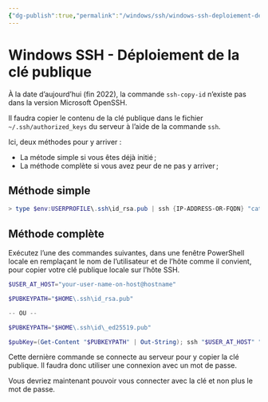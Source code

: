 ```yaml
---
{"dg-publish":true,"permalink":"/windows/ssh/windows-ssh-deploiement-de-la-cle-publique/","title":"Windows SSH - Déploiement de la clé publique"}
---
```


# Windows SSH - Déploiement de la clé publique

À la date d’aujourd’hui (fin 2022), la commande `ssh-copy-id` n’existe pas dans la version Microsoft OpenSSH.

Il faudra copier le contenu de la clé publique dans le fichier `~/.ssh/authorized_keys` du serveur à l’aide de la commande `ssh`.

Ici, deux méthodes pour y arriver : 
- La métode simple si vous êtes déjà initié ;
- La méthode complète si vous avez peur de ne pas y arriver ;

## Méthode simple

```powershell
> type $env:USERPROFILE\.ssh\id_rsa.pub | ssh {IP-ADDRESS-OR-FQDN} "cat >> .ssh/authorized_keys"
```

## Méthode complète
Exécutez l’une des commandes suivantes, dans une fenêtre PowerShell locale en remplaçant le nom de l’utilisateur et de l’hôte comme il convient, pour copier votre clé publique locale sur l’hôte SSH.

```powershell
$USER_AT_HOST="your-user-name-on-host@hostname"

$PUBKEYPATH="$HOME\.ssh\id_rsa.pub"

-- OU --

$PUBKEYPATH="$HOME\.ssh\id\_ed25519.pub"
```

```powershell
$pubKey=(Get-Content "$PUBKEYPATH" | Out-String); ssh "$USER_AT_HOST" "mkdir -p ~/.ssh && chmod 700 ~/.ssh && echo '${pubKey}' >> ~/.ssh/authorized_keys && chmod 600 ~/.ssh/authorized_keys"
```

Cette dernière commande se connecte au serveur pour y copier la clé publique. Il faudra donc utiliser une connexion avec un mot de passe.

Vous devriez maintenant pouvoir vous connecter avec la clé et non plus le mot de passe.

